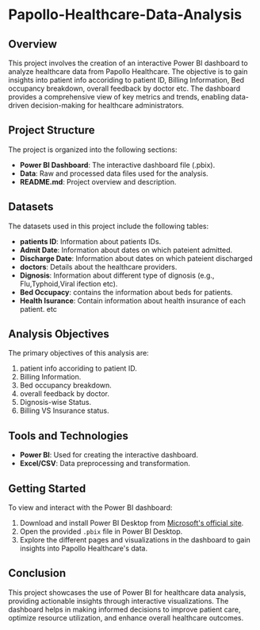# Papollo-Healthcare-Data-Analysis

## Overview

This project involves the creation of an interactive Power BI dashboard to analyze healthcare data from Papollo Healthcare. The objective is to gain insights into patient info accoriding to patient ID, Billing Information, Bed occupancy breakdown, overall feedback by doctor etc. The dashboard provides a comprehensive view of key metrics and trends, enabling data-driven decision-making for healthcare administrators.

## Project Structure

The project is organized into the following sections:

- **Power BI Dashboard**: The interactive dashboard file (.pbix).
- **Data**: Raw and processed data files used for the analysis.
- **README.md**: Project overview and description.

## Datasets

The datasets used in this project include the following tables:

- **patients ID**: Information about patients IDs.
- **Admit Date**: Information about dates on which pateient admitted.
- **Discharge Date**: Information about dates on which pateient discharged
- **doctors**: Details about the healthcare providers.
- **Dignosis**: Information about different type of dignosis (e.g., Flu,Typhoid,Viral ifection etc).
- **Bed Occupacy**: contains the information about beds for patients.
- **Health Isurance**: Contain information about health insurance of each patient.
  etc
 
## Analysis Objectives

The primary objectives of this analysis are:

1. patient info accoriding to patient ID.
2. Billing Information.
3. Bed occupancy breakdown.
4. overall feedback by doctor.
5. Dignosis-wise Status.
6. Billing VS Insurance status.

## Tools and Technologies

- **Power BI**: Used for creating the interactive dashboard.
- **Excel/CSV**: Data preprocessing and transformation.

## Getting Started

To view and interact with the Power BI dashboard:

1. Download and install Power BI Desktop from [Microsoft's official site](https://powerbi.microsoft.com/desktop/).
2. Open the provided `.pbix` file in Power BI Desktop.
3. Explore the different pages and visualizations in the dashboard to gain insights into Papollo Healthcare's data.

## Conclusion

This project showcases the use of Power BI for healthcare data analysis, providing actionable insights through interactive visualizations. The dashboard helps in making informed decisions to improve patient care, optimize resource utilization, and enhance overall healthcare outcomes.

